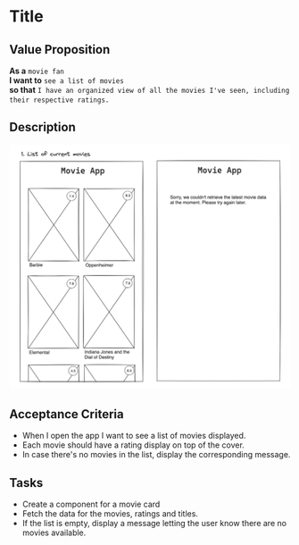 # Title

## Value Proposition

**As a** `movie fan` <br>
**I want to** `see a list of movies` <br>
**so that** `I have an organized view of all the movies I've seen, including their respective ratings.` <br>

## Description

![wireframe](./assets/scribble-movie-list.png)

## Acceptance Criteria

- When I open the app I want to see a list of movies displayed.
- Each movie should have a rating display on top of the cover.
- In case there's no movies in the list, display the corresponding message.

## Tasks

- Create a component for a movie card
- Fetch the data for the movies, ratings and titles.
- If the list is empty, display a message letting the user know there are no movies available.
